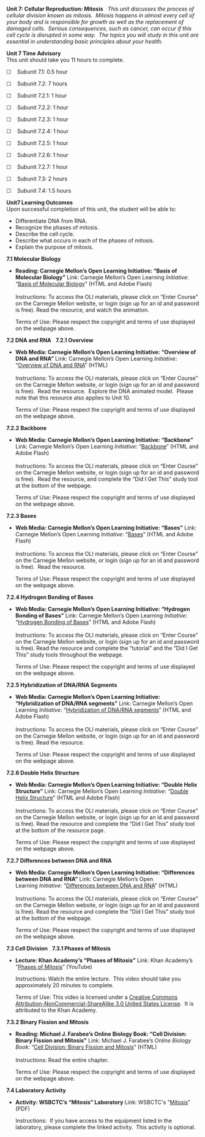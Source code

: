 **Unit 7: Cellular Reproduction: Mitosis** <span id="7"></span> 
*This unit discusses the process of cellular division known as mitosis.
 Mitosis happens in almost every cell of your body and is responsible
for growth as well as the replacement of damaged cells.  Serious
consequences, such as cancer, can occur if this cell cycle is disrupted
in some way.  The topics you will study in this unit are essential in
understanding basic principles about your health.*

**Unit 7 Time Advisory**  
This unit should take you 11 hours to complete.  
  
☐    Subunit 7.1: 0.5 hour  
  
 ☐    Subunit 7.2: 7 hours

☐    Subunit 7.2.1: 1 hour

☐    Subunit 7.2.2: 1 hour

☐    Subunit 7.2.3: 1 hour

☐    Subunit 7.2.4: 1 hour

☐    Subunit 7.2.5: 1 hour

☐    Subunit 7.2.6: 1 hour

☐    Subunit 7.2.7: 1 hour

☐    Subunit 7.3: 2 hours  
  
 ☐    Subunit 7.4: 1.5 hours

**Unit7 Learning Outcomes**  
Upon successful completion of this unit, the student will be able to:  
-   Differentiate DNA from RNA.
-   Recognize the phases of mitosis.
-   Describe the cell cycle.
-   Describe what occurs in each of the phases of mitosis.
-   Explain the purpose of mitosis.

**7.1 Molecular Biology** <span id="7.1"></span> 
-   **Reading: Carnegie Mellon’s Open Learning Initiative: “Basis of
    Molecular Biology”**
    Link: Carnegie Mellon’s Open Learning *Initiative*: “[Basis of
    Molecular
    Biology](https://oli.web.cmu.edu/jcourse/webui/guest/activity.do?context=291f92e280020ca6012e3665726a297b&view=frameset)”
    (HTML and Adobe Flash)  
        
     Instructions: To access the OLI materials, please click on “Enter
    Course” on the Carnegie Mellon website, or login (sign up for an id
    and password is free). Read the resource, and watch the animation.  
      
     Terms of Use: Please respect the copyright and terms of use
    displayed on the webpage above.

**7.2 DNA and RNA** <span id="7.2"></span> 
**7.2.1 Overview** <span id="7.2.1"></span> 
-   **Web Media: Carnegie Mellon’s Open Learning Initiative: “Overview
    of DNA and RNA”**
    Link: Carnegie Mellon’s Open Learning *Initiative*: “[Overview of
    DNA and
    RNA](https://oli.web.cmu.edu/jcourse/workbook/activity/page?context=291f92e580020ca60062e06bc2c9a912&view=frameset)”
    (HTML)  
        
     Instructions: To access the OLI materials, please click on “Enter
    Course” on the Carnegie Mellon website, or login (sign up for an id
    and password is free).  Read the resource.  Explore the DNA animated
    model.  Please note that this resource also applies to Unit 10.  
      
     Terms of Use: Please respect the copyright and terms of use
    displayed on the webpage above.

**7.2.2 Backbone** <span id="7.2.2"></span> 
-   **Web Media: Carnegie Mellon’s Open Learning Initiative:
    “Backbone”**
    Link: Carnegie Mellon’s Open Learning *Initiative*:
    “[Backbone](https://oli.web.cmu.edu/jcourse/workbook/activity/page?context=291f92e680020ca601b1cf5ec3a10ae5&view=frameset)”
    (HTML and Adobe Flash)  
        
     Instructions: To access the OLI materials, please click on “Enter
    Course” on the Carnegie Mellon website, or login (sign up for an id
    and password is free).  Read the resource, and complete the “Did I
    Get This” study tool at the bottom of the webpage.  
      
     Terms of Use: Please respect the copyright and terms of use
    displayed on the webpage above.

**7.2.3 Bases** <span id="7.2.3"></span> 
-   **Web Media: Carnegie Mellon’s Open Learning Initiative: “Bases”**
    Link: Carnegie Mellon’s Open Learning *Initiative*:
    “[Bases](https://oli.web.cmu.edu/jcourse/workbook/activity/page?context=291f92e780020ca60179e87d40eb76fd&view=frameset)”
    (HTML and Adobe Flash)  
        
     Instructions: To access the OLI materials, please click on “Enter
    Course” on the Carnegie Mellon website, or login (sign up for an id
    and password is free).  Read the resource.  
      
     Terms of Use: Please respect the copyright and terms of use
    displayed on the webpage above.

**7.2.4 Hydrogen Bonding of Bases** <span id="7.2.4"></span> 
-   **Web Media: Carnegie Mellon’s Open Learning Initiative: “Hydrogen
    Bonding of Bases”**
    Link: Carnegie Mellon’s Open Learning *Initiative*: “[Hydrogen
    Bonding of
    Bases](https://oli.web.cmu.edu/jcourse/workbook/activity/page?context=291f92e980020ca600f29d712cf3b8dd&view=frameset)”
    (HTML and Adobe Flash)  
        
     Instructions: To access the OLI materials, please click on “Enter
    Course” on the Carnegie Mellon website, or login (sign up for an id
    and password is free). Read the resource and complete the “tutorial”
    and the “Did I Get This” study tools throughout the webpage.  
      
     Terms of Use: Please respect the copyright and terms of use
    displayed on the webpage above.

**7.2.5 Hybridization of DNA/RNA Segments** <span id="7.2.5"></span> 
-   **Web Media: Carnegie Mellon’s Open Learning Initiative:
    “Hybridization of DNA/RNA segments”**
    Link: Carnegie Mellon’s Open Learning *Initiative*: “[Hybridization
    of DNA/RNA
    segments](https://oli.web.cmu.edu/jcourse/workbook/activity/page?context=291f92ea80020ca601a3833d086a327c&view=frameset)”
    (HTML and Adobe Flash)  
        
     Instructions: To access the OLI materials, please click on “Enter
    Course” on the Carnegie Mellon website, or login (sign up for an id
    and password is free). Read the resource.  
      
     Terms of Use: Please respect the copyright and terms of use
    displayed on the webpage above.

**7.2.6 Double Helix Structure** <span id="7.2.6"></span> 
-   **Web Media: Carnegie Mellon’s Open Learning Initiative: “Double
    Helix Structure”**
    Link: Carnegie Mellon’s Open Learning *Initiative*: *“*[Double Helix
    Structure](https://oli.web.cmu.edu/jcourse/webui/guest/activity.do?context=291f92eb80020ca600b5080b19ade3ad&view=frameset)”
    (HTML and Adobe Flash)  
        
     Instructions: To access the OLI materials, please click on “Enter
    Course” on the Carnegie Mellon website, or login (sign up for an id
    and password is free). Read the resource and complete the “Did I Get
    This” study tool at the bottom of the resource page.  
      
     Terms of Use: Please respect the copyright and terms of use
    displayed on the webpage above.

**7.2.7 Differences between DNA and RNA** <span id="7.2.7"></span> 
-   **Web Media: Carnegie Mellon’s Open Learning Initiative:
    “Differences between DNA and RNA”**
    Link: Carnegie Mellon’s Open Learning *Initiative*: “[Differences
    between DNA and
    RNA](https://oli.web.cmu.edu/jcourse/webui/guest/activity.do?context=291f92ec80020ca600f185bf1c1a9946&view=frameset)”
    (HTML)  
        
     Instructions: To access the OLI materials, please click on “Enter
    Course” on the Carnegie Mellon website, or login (sign up for an id
    and password is free). Read the resource and complete the “Did I Get
    This” study tool at the bottom of the webpage.  
      
     Terms of Use: Please respect the copyright and terms of use
    displayed on the webpage above.

**7.3 Cell Division** <span id="7.3"></span> 
**7.3.1 Phases of Mitosis** <span id="7.3.1"></span> 
-   **Lecture: Khan Academy’s “Phases of Mitosis”**
    Link: Khan Academy’s “[Phases of
    Mitosis](http://www.khanacademy.org/video/phases-of-mitosis?playlist=Biology)”
    (YouTube)  
      
     Instructions: Watch the entire lecture.  This video should take you
    approximately 20 minutes to complete.  
      
     Terms of Use: This video is licensed under a [Creative Commons
    Attribution-NonCommercial-ShareAlike 3.0 United States
    License](http://creativecommons.org/licenses/by-nc-nd/3.0/).  It is
    attributed to the Khan Academy.

**7.3.2 Binary Fission and Mitosis** <span id="7.3.2"></span> 
-   **Reading: Michael J. Farabee’s Online Biology Book: “Cell Division:
    Binary Fission and Mitosis”**
    Link: Michael J. Farabee’s *Online Biology Book*: “[Cell Division:
    Binary Fission and
    Mitosis](http://www.emc.maricopa.edu/faculty/farabee/biobk/BioBookmito.html)”
    (HTML)  
        
     Instructions: Read the entire chapter.   
      
     Terms of Use: Please respect the copyright and terms of use
    displayed on the webpage above.

**7.4 Laboratory Activity** <span id="7.4"></span> 
-   **Activity: WSBCTC’s “Mitosis” Laboratory**
    Link: WSBCTC's
    “[Mitosis](http://www.saylor.org/site/wp-content/uploads/2011/09/BIO101B-7.4-WSBCTC-Mitosis1.pdf)”
    (PDF)  
      
     Instructions:  If you have access to the equipment listed in the
    laboratory, please complete the linked activity.  This activity is
    optional.


